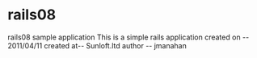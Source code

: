 rails08
=======

rails08 sample application
This is a simple rails application
created on -- 2011/04/11 
created at-- Sunloft.ltd
author -- jmanahan
